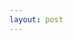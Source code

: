 ```yaml
---
layout: post
---
```


<iframe width="100%" height="600" data-src="https://www.youtube.com/embed/OUjKvCvZayU" frameborder="0"></iframe>

<!--allow="autoplay"-->